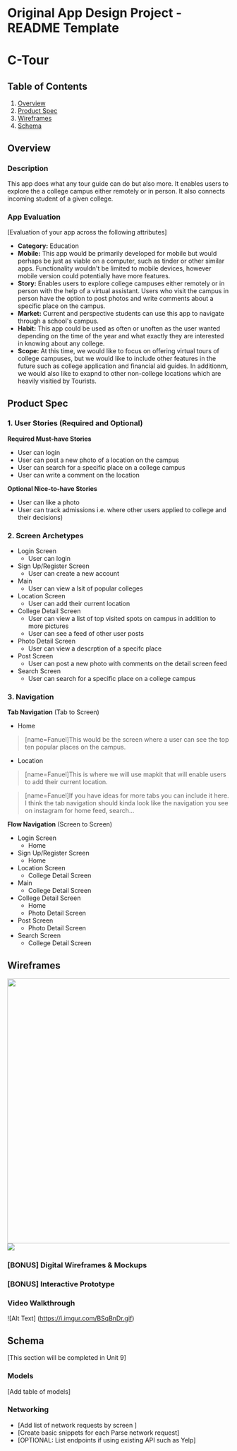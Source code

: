 Original App Design Project - README Template
===

# C-Tour

## Table of Contents
1. [Overview](#Overview)
1. [Product Spec](#Product-Spec)
1. [Wireframes](#Wireframes)
2. [Schema](#Schema)

## Overview
### Description
This app does what any tour guide can do but also more. It enables users to explore the a college campus either remotely or in person. It also connects incoming student of a given college. 

### App Evaluation
[Evaluation of your app across the following attributes]
- **Category:** Education 
- **Mobile:** This app would be primarily developed for mobile but would perhaps be just as viable on a computer, such as tinder or other similar apps. Functionality wouldn't be limited to mobile devices, however mobile version could potentially have more features.
- **Story:** Enables users to explore college campuses either remotely or in person with the help of a virtual assistant. Users who visit the campus in person have the option to post photos and write comments about a specific place on the campus. 
- **Market:** Current and perspective students can use this app to navigate through a school's campus.
- **Habit:** This app could be used as often or unoften as the user wanted depending on the time of the year and what exactly they are interested in knowing about any college.
- **Scope:** At this time, we would like to focus on offering virtual tours of college campuses, but we would like to include other features in the future such as college application and financial aid guides. In additionm, we would also like to exapnd to other non-college locations which are heavily visitied by Tourists. 

## Product Spec

### 1. User Stories (Required and Optional)

**Required Must-have Stories**

* User can login
* User can post a new photo of a location on the campus
* User can search for a specific place on a college campus
* User can write a comment on the location

**Optional Nice-to-have Stories**

* User can like a photo
* User can track admissions i.e. where other users applied to college and their decisions)


### 2. Screen Archetypes

* Login Screen
    * User can login
* Sign Up/Register Screen
   * User can create a new account
* Main  
    * User can view a lsit of popular colleges
* Location Screen 
    * User can add their current location 
* College Detail Screen 
    * User can view a list of top visited spots on campus in addition to more pictures 
    * User can see a feed of other user posts 
* Photo Detail Screen
    * User can view a descrption of a specifc place 
* Post Screen
   * User can post a new photo with comments on the detail screen feed
* Search Screen
    * User can search for a specific place on a college campus

### 3. Navigation

**Tab Navigation** (Tab to Screen)

* Home
> [name=Fanuel]This would be the screen where a user can see the top ten popular places on the campus.
* Location
> [name=Fanuel]This is where we will use mapkit that will enable users to add their current location.


> [name=Fanuel]If you have ideas for more tabs you can include it here. I think the tab navigation should kinda look like the navigation you see on instagram for home feed, search... 

**Flow Navigation** (Screen to Screen)

* Login Screen
   * Home
* Sign Up/Register Screen
   * Home
* Location Screen 
    * College Detail Screen
* Main
   * College Detail Screen
* College Detail Screen
   * Home
   * Photo Detail Screen
* Post Screen
   * Photo Detail Screen
* Search Screen
   * College Detail Screen


## Wireframes
<img src="YOUR_WIREFRAME_IMAGE_URL" width=600> ![](https://i.imgur.com/ZXRO1MW.jpg)


### [BONUS] Digital Wireframes & Mockups

### [BONUS] Interactive Prototype

### Video Walkthrough
![Alt Text] (https://i.imgur.com/BSqBnDr.gif)


## Schema 
[This section will be completed in Unit 9]
### Models
[Add table of models]
### Networking
- [Add list of network requests by screen ]
- [Create basic snippets for each Parse network request]
- [OPTIONAL: List endpoints if using existing API such as Yelp]
